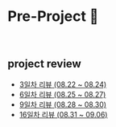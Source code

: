 # Pre-Project 👋

</br>

## project review

* [3일차 리뷰 (08.22 ~ 08.24)](https://github.com/kanghyew0n/Pre-Project/blob/main/Project%20Review/3%EC%9D%BC%EC%B0%A8%20%EB%A6%AC%EB%B7%B0%20(08.22%20~%2008.24).md)
* [6일차 리뷰 (08.25 ~ 08.27)](https://github.com/kanghyew0n/Pre-Project/blob/main/Project%20Review/6%EC%9D%BC%EC%B0%A8%20%EB%A6%AC%EB%B7%B0%20(08.25%20~%2008.27).md)
* [9일차 리뷰 (08.28 ~ 08.30)](https://github.com/kanghyew0n/Pre-Project/blob/main/Project%20Review/9%EC%9D%BC%EC%B0%A8%20%EB%A6%AC%EB%B7%B0%20(08.28%20~%2008.30).md)
* [16일차 리뷰 (08.31 ~ 09.06)](https://github.com/kanghyew0n/Pre-Project/blob/main/Project%20Review/16%EC%9D%BC%EC%B0%A8%20%EB%A6%AC%EB%B7%B0%20(08.31%20~%2009.06).md)




</br>
</br>
